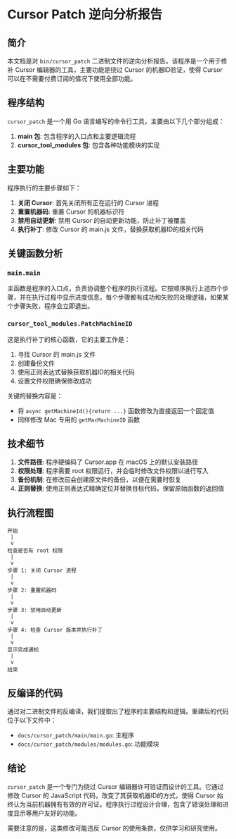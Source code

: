 # Cursor Patch 逆向分析报告

## 简介

本文档是对 `bin/cursor_patch` 二进制文件的逆向分析报告。该程序是一个用于修补 Cursor 编辑器的工具，主要功能是绕过 Cursor 的机器ID验证，使得 Cursor 可以在不需要付费订阅的情况下使用全部功能。

## 程序结构

`cursor_patch` 是一个用 Go 语言编写的命令行工具，主要由以下几个部分组成：

1. **main 包**: 包含程序的入口点和主要逻辑流程
2. **cursor_tool_modules 包**: 包含各种功能模块的实现

## 主要功能

程序执行的主要步骤如下：

1. **关闭 Cursor**: 首先关闭所有正在运行的 Cursor 进程
2. **重置机器码**: 重置 Cursor 的机器标识符
3. **禁用自动更新**: 禁用 Cursor 的自动更新功能，防止补丁被覆盖
4. **执行补丁**: 修改 Cursor 的 main.js 文件，替换获取机器ID的相关代码

## 关键函数分析

### `main.main`

主函数是程序的入口点，负责协调整个程序的执行流程。它按顺序执行上述四个步骤，并在执行过程中显示进度信息。每个步骤都有成功和失败的处理逻辑，如果某个步骤失败，程序会立即退出。

### `cursor_tool_modules.PatchMachineID`

这是执行补丁的核心函数，它的主要工作是：

1. 寻找 Cursor 的 main.js 文件
2. 创建备份文件
3. 使用正则表达式替换获取机器ID的相关代码
4. 设置文件权限确保修改成功

关键的替换内容是：
- 将 `async getMachineId(){return ...}` 函数修改为直接返回一个固定值
- 同样修改 Mac 专用的 `getMacMachineID` 函数

## 技术细节

1. **文件路径**: 程序硬编码了 Cursor.app 在 macOS 上的默认安装路径
2. **权限处理**: 程序需要 root 权限运行，并会临时修改文件权限以进行写入
3. **备份机制**: 在修改前会创建原文件的备份，以便在需要时恢复
4. **正则替换**: 使用正则表达式精确定位并替换目标代码，保留原始函数的返回值

## 执行流程图

```
开始
 |
 v
检查是否有 root 权限
 |
 v
步骤 1: 关闭 Cursor 进程
 |
 v
步骤 2: 重置机器码
 |
 v
步骤 3: 禁用自动更新
 |
 v
步骤 4: 检查 Cursor 版本并执行补丁
 |
 v
显示完成通知
 |
 v
结束
```

## 反编译的代码

通过对二进制文件的反编译，我们提取出了程序的主要结构和逻辑。重建后的代码位于以下文件中：

- `docs/cursor_patch/main/main.go`: 主程序
- `docs/cursor_patch/modules/modules.go`: 功能模块

## 结论

`cursor_patch` 是一个专门为绕过 Cursor 编辑器许可验证而设计的工具。它通过修改 Cursor 的 JavaScript 代码，改变了其获取机器ID的方式，使得 Cursor 始终认为当前机器拥有有效的许可证。程序执行过程设计合理，包含了错误处理和进度显示等用户友好的功能。

需要注意的是，这类修改可能违反 Cursor 的使用条款，仅供学习和研究使用。 